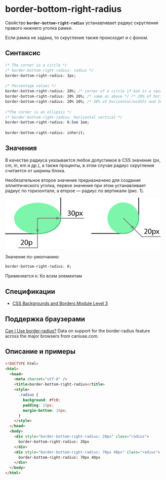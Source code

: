 # border-bottom-right-radius

Свойство **`border-bottom-right-radius`** устанавливает радиус скругления правого нижнего уголка рамки.

Если рамка не задана, то скругление также происходит и с фоном.

## Синтаксис

```css
/* The corner is a circle */
/* border-bottom-right-radius: radius */
border-bottom-right-radius: 3px;

/* Percentage values */
border-bottom-right-radius: 20%; /* corner of a circle if box is a square or else corner of a rectangle */
border-bottom-right-radius: 20% 20%; /* same as above */ /* 20% of horizontal(width) and vertical(height) */
border-bottom-right-radius: 20% 10%; /* 20% of horizontal(width) and 10% of vertical(height) */

/*The corner is an ellipsis */
/* border-bottom-right-radius: horizontal vertical */
border-bottom-right-radius: 0.5em 1em;

border-bottom-right-radius: inherit;
```

## Значения

В качестве радиуса указывается любое допустимое в CSS значение (px, cm, in, em и др.), а также проценты, в этом случае радиус скругления считается от ширины блока.

Необязательное второе значение предназначено для создания эллиптического уголка, первое значение при этом устанавливает радиус по горизонтали, а второе — радиус по вертикали (рис. 1).

![Рис. 1. Радиус скругления для создания разных типов уголков](css_border-bottom-right-radius_1.png)

Значение по-умолчанию:

```css
border-bottom-right-radius: 0;
```

Применяется к: Ко всем элементам

## Спецификации

- [CSS Backgrounds and Borders Module Level 3](http://dev.w3.org/csswg/css3-background/#border-bottom-right-radius)

## Поддержка браузерами

<p class="ciu_embed" data-feature="border-radius" data-periods="future_1,current,past_1,past_2">
  <a href="http://caniuse.com/#feat=border-radius">Can I Use border-radius?</a> Data on support for the border-radius feature across the major browsers from caniuse.com.
</p>

## Описание и примеры

```html
<!DOCTYPE html>
<html>
  <head>
    <meta charset="utf-8" />
    <title>border-bottom-right-radius</title>
    <style>
      .radius {
        background: #fc0;
        padding: 15px;
        margin-bottom: 10px;
      }
    </style>
  </head>
  <body>
    <div style="border-bottom-right-radius: 20px" class="radius">
      border-bottom-right-radius: 20px
    </div>
    <div style="border-bottom-right-radius: 70px 40px" class="radius">
      border-bottom-right-radius: 70px 40px
    </div>
  </body>
</html>
```
